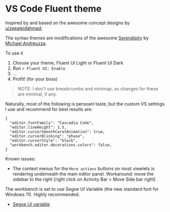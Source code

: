 # VS Code Fluent theme

Inspired by and based on the awesome concept designs by
[u/zeealeidahmad](https://www.reddit.com/r/Windows11/comments/orbgzl/visual_studio_vs_code_and_github_desktop_with/);

The syntax themes are modifications of the awesome
[Serendipity](https://marketplace.visualstudio.com/items?itemName=wicked-labs.wvsc-serendipity) by
[Michael Andreuzza](https://marketplace.visualstudio.com/publishers/wicked-labs).

To use it

1. Choose your theme, Fluent UI Light or Fluent UI Dark
2. Run `> Fluent UI: Enable`
3. ...
4. Profit! (for your boss)

> NOTE: I don't use breadcrumbs and minimap, so changes for these are minimal, if any.

Naturally, most of the following is persoanl taste, but the custom VS settings I use and recommend
for best results are:

```
{
  "editor.fontFamily": "Cascadia Code",
  "editor.lineHeight": 1.5,
  "editor.cursorSmoothCaretAnimation": true,
  "editor.cursorBlinking": "phase",
  "editor.cursorStyle": "block",
  "workbench.editor.decorations.colors": false,
}
```

Known issues:

- The context menus for the `More actions` buttons on most viewlets is rendering underneath the main
  editor panel. Workaround: move the sidebar to the right [right click on Activity Bar > Move Side
  bar right]

The workbench is set to use Segoe UI Variable (the new standard font for Windows 11). Highly
recommended.

- [Segoe UI variable](https://docs.microsoft.com/en-us/windows/apps/design/downloads/#fonts)
